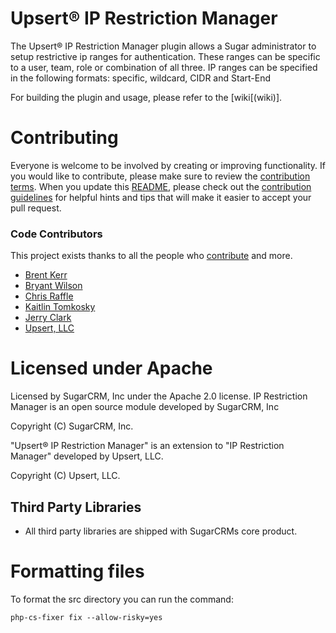 # Upsert® IP Restriction Manager

The Upsert® IP Restriction Manager plugin allows a Sugar administrator to setup restrictive ip ranges for authentication. These ranges can be specific to a user, team, role or combination of all three. IP ranges can be specified in the following formats: specific, wildcard, CIDR and Start-End

For building the plugin and usage, please refer to the [wiki[(wiki)].

# Contributing
Everyone is welcome to be involved by creating or improving functionality. If you would like to contribute, please make sure to review the [contribution terms](CONTRIBUTOR_TERMS.pdf). When you update this [README](README.md), please check out the [contribution guidelines](CONTRIBUTING.md) for helpful hints and tips that will make it easier to accept your pull request.

### Code Contributors

This project exists thanks to all the people who [contribute](https://github.com/UpsertLLC/IPRestrictionManager/graphs/contributors) and more.

* [Brent Kerr](https://gitlab.com/brentkerr)
* [Bryant Wilson](https://gitlab.com/bwilson0515)
* [Chris Raffle](https://gitlab.com/craffle)
* [Kaitlin Tomkosky](https://gitlab.com/ktomkosk)
* [Jerry Clark](https://github.com/geraldclark)
* [Upsert, LLC](https://github.com/UpsertLLC)

# Licensed under Apache

Licensed by SugarCRM, Inc under the Apache 2.0 license.
IP Restriction Manager is an open source module developed by SugarCRM, Inc

Copyright (C) SugarCRM, Inc.

"Upsert® IP Restriction Manager" is an extension to "IP Restriction Manager" developed by Upsert, LLC.

Copyright (C) Upsert, LLC.

## Third Party Libraries
* All third party libraries are shipped with SugarCRMs core product.

# Formatting files

To format the src directory you can run the command:

```
php-cs-fixer fix --allow-risky=yes
```


